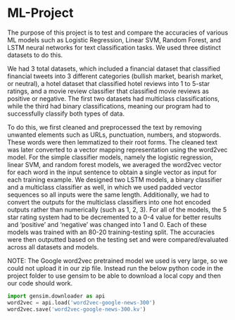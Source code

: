 # ML-Project

The purpose of this project is to test and compare the accuracies of various ML models such as Logistic Regression, Linear SVM, Random Forest, and LSTM neural networks for text classification tasks. We used three distinct datasets to do this.

We had 3 total datasets, which included a financial dataset that classified financial tweets into 3 different categories (bullish market, bearish market, or neutral), a hotel dataset that classified hotel reviews into 1 to 5-star ratings, and a movie review classifier that classified movie reviews as positive or negative. The first two datasets had multiclass classifications, while the third had binary classifications, meaning our program had to successfully classify both types of data.

To do this, we first cleaned and preprocessed the text by removing unwanted elements such as URLs, punctuation, numbers, and stopwords. These words were then lemmatized to their root forms. The cleaned text was later converted to a vector mapping representation using the word2vec model. For the simple classifier models, namely the logistic regression, linear SVM, and random forest models, we averaged the word2vec vector for each word in the input sentence to obtain a single vector as input for each training example. We designed two LSTM models, a binary classifier and a multiclass classifier as well, in which we used padded vector sequences so all inputs were the same length. Additionally, we had to convert the outputs for the multiclass classifiers into one hot encoded outputs rather than numerically (such as 1, 2, 3). For all of the models, the 5 star rating system had to be decremented to a 0-4 value for better results and ‘positive’ and ‘negative’ was changed into 1 and 0. Each of these models was trained with an 80-20 training-testing split. The accuracies were then outputted based on the testing set and were compared/evaluated across all datasets and models.

NOTE: The Google word2vec pretrained model we used is very large, so we could not upload it in our zip file. Instead run the below python code in the project folder to use gensim to be able to download a local copy and then our code should work.

```python 
import gensim.downloader as api
word2vec = api.load('word2vec-google-news-300')
word2vec.save('word2vec-google-news-300.kv')
```